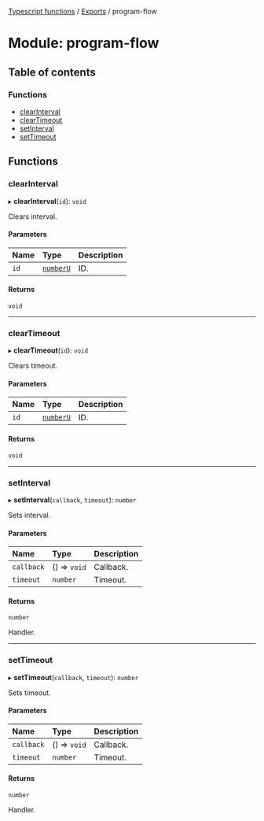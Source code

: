 [Typescript functions](../index.md) / [Exports](../modules.md) / program-flow

# Module: program-flow

## Table of contents

### Functions

- [clearInterval](program_flow.md#clearinterval)
- [clearTimeout](program_flow.md#cleartimeout)
- [setInterval](program_flow.md#setinterval)
- [setTimeout](program_flow.md#settimeout)

## Functions

### clearInterval

▸ **clearInterval**(`id`): `void`

Clears interval.

#### Parameters

| Name | Type | Description |
| :------ | :------ | :------ |
| `id` | [`numberU`](types_core.md#numberu) | ID. |

#### Returns

`void`

___

### clearTimeout

▸ **clearTimeout**(`id`): `void`

Clears timeout.

#### Parameters

| Name | Type | Description |
| :------ | :------ | :------ |
| `id` | [`numberU`](types_core.md#numberu) | ID. |

#### Returns

`void`

___

### setInterval

▸ **setInterval**(`callback`, `timeout`): `number`

Sets interval.

#### Parameters

| Name | Type | Description |
| :------ | :------ | :------ |
| `callback` | () => `void` | Callback. |
| `timeout` | `number` | Timeout. |

#### Returns

`number`

Handler.

___

### setTimeout

▸ **setTimeout**(`callback`, `timeout`): `number`

Sets timeout.

#### Parameters

| Name | Type | Description |
| :------ | :------ | :------ |
| `callback` | () => `void` | Callback. |
| `timeout` | `number` | Timeout. |

#### Returns

`number`

Handler.
